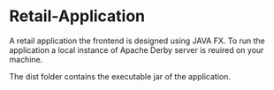 # Retail-Application
A retail application the frontend is designed using JAVA FX. To run the application a local instance of Apache Derby server is reuired on your machine. 

The dist folder contains the executable jar of the application.
